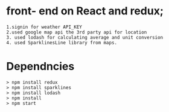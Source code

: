 # front- end  on React and redux;


```
1.signin for weather API_KEY
2.used google map api the 3rd party api for location
3. used lodash for calculating average and unit conversion
4. used SparklinesLine library from maps.
```

# Dependncies
```
> npm install redux
> npm install sparklines
> npm install lodash
> npm install
> npm start
```
